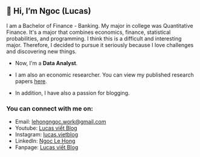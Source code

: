## 👋 Hi, I’m Ngoc (Lucas)

I am a Bachelor of Finance - Banking. My major in college was Quantitative Finance. It's a major that combines economics, finance, statistical probabilities, and programming. I think this is a difficult and interesting major. Therefore, I decided to pursue it seriously because I love challenges and discovering new things.

+ Now, I'm a **Data Analyst**.

+ I am also an economic researcher. You can view my published research papers [here](https://docs.google.com/spreadsheets/d/1T8vvLIAlmfqMDtRZaMVRH1ihEpL7jpnO/edit?usp=sharing&ouid=118190822169210067132&rtpof=true&sd=true).

+ In addition, I have also a passion for blogging.
### You can connect with me on:
+ Email: lehongngoc.work@gmail.com
+ Youtube: [Lucas viết Blog](https://www.youtube.com/channel/UCpW9VzMJcKQ-UK0rJcZ8xVQ)
+ Instagram: [lucas.vietblog](https://www.instagram.com/lucas.vietblog/)
+ Linkedln: [Ngoc Le Hong](https://www.linkedin.com/in/ngoc-le-hong-44131b21a/)
+ Fanpage: [Lucas viết Blog](https://www.facebook.com/lucasvietblog)
